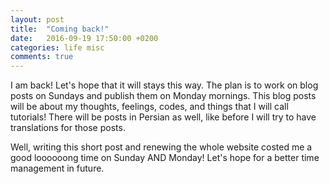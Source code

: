 ```yaml
---
layout: post
title:  "Coming back!"
date:   2016-09-19 17:50:00 +0200
categories: life misc
comments: true
---
```

I am back! Let's hope that it will stays this way. The plan is to work on blog posts on Sundays and publish them on Monday mornings. This blog posts will be about my thoughts, feelings, codes, and things that I will call tutorials! There will be posts in Persian as well, like before I will try to have translations for those posts.

Well, writing this short post and renewing the whole website costed me a good loooooong time on Sunday AND Monday! Let's hope for a better time management in future.
